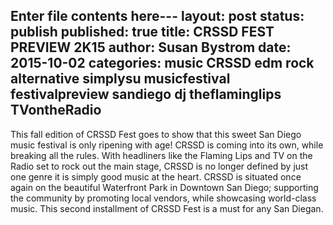 Enter file contents here---
layout: post
status: publish
published: true
title: CRSSD FEST PREVIEW 2K15
author: Susan Bystrom
date: 2015-10-02
categories: music CRSSD edm rock alternative simplysu musicfestival festivalpreview sandiego dj theflaminglips TVontheRadio
---

This fall edition of CRSSD Fest goes to show that this sweet San Diego music festival is only ripening with age!  CRSSD is coming into its own, while breaking all the rules. With headliners like the Flaming Lips and TV on the Radio set to rock out the main stage, CRSSD is no longer defined by just one genre it is simply good music at the heart. CRSSD is situated once again on the beautiful Waterfront Park in Downtown San Diego; supporting the community by promoting local vendors, while showcasing world-class music. This second installment of CRSSD Fest is a must for any San Diegan.
